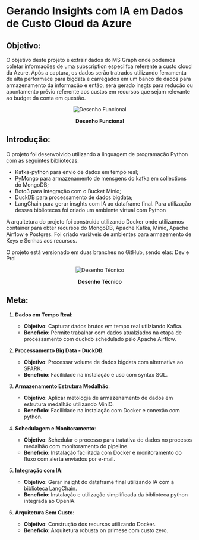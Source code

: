 # Gerando Insights com IA em Dados de Custo Cloud da Azure 

## Objetivo:

O objetivo deste projeto é extrair dados do MS Graph onde podemos coletar informações de uma subscription especiifca referente a custo cloud da Azure. Após a captura, os dados serão tratrados utilizando ferramenta de alta performace para bigdata e carregados em um banco de dados para armazenamento da informação e então, será gerado insgts para redução ou apontamento prévio referente aos custos em recursos que sejam relevante ao budget da conta em questão.

<div align="center">
  <img src="https://github.com/user-attachments/assets/0d005317-c273-465b-8b84-ade1a2e8426d" alt="Desenho Funcional">
  <p><b>Desenho Funcional</b></p>
</div>

<p align="left">
</p>

## Introdução:

O projeto foi desenvolvido utilizando a linguagem de programação Python com as seguintes bibliotecas:
- Kafka-python para envio de dados em tempo real;
- PyMongo para armazenamento de mensgens do kafka em collections do MongoDB;
- Boto3 para integração com o Bucket Minio;
- DuckDB para processamento de dados bigdata;
- LangChain para gerar insghts com IA ao dataframe final.
Para utilização dessas bibliotecas foi criado um ambiente virtual com Python

A arquitetura do projeto foi construida utilizando Docker onde utilizamos container para obter recursos do MongoDB, Apache Kafka, Minio, Apache Airflow e Postgres.
Foi criado variáveis de ambientes para armazemento de Keys e Senhas aos recursos.

O projeto está versionado em duas branches no GitHub, sendo elas: Dev e Prd

<div align="center">
  <img src="https://github.com/user-attachments/assets/126c4479-ac6a-4fa5-abbc-a100dfabf92e" alt="Desenho Técnico">
  <p><b>Desenho Técnico</b></p>
</div>

<p align="left">
</p>

## Meta:

1. **Dados em Tempo Real**:
    - **Objetivo**: Capturar dados brutos em tempo real utilziando Kafka.
    - **Benefício**: Permite trabalhar com dados atualziados na etapa de processamento com duckdb schedulado pelo Apache Airflow.

2. **Processamento Big Data - DuckDB**:
    - **Objetivo**: Processar volume de dados bigdata com alternativa ao SPARK.
    - **Benefício**: Facilidade na instalação e uso com syntax SQL.

3. **Armazenamento Estrutura Medalhão**:
    - **Objetivo**: Aplicar metologia de armazenamento de dados em estrutura medalhão utilizando MinIO.
    - **Benefício**: Facilidade na instalação com Docker e conexão com python.

4. **Schedulagem e Monitoramento**:
    - **Objetivo**: Schedular o processo para tratativa de dados no procesos medalhão com monitoramento do pipeline.
    - **Benefício**: Instalação facilitada com Docker e monitoramento do fluxo com alerta enviados por e-mail.

5. **Integração com IA**:
    - **Objetivo**: Gerar insight do dataframe final utilizando IA com a biblioteca LangChain.
    - **Benefício**: Instalação  e utilização simplificada da biblioteca python integrada ao OpenIA.

6. **Arquitetura Sem Custo**:
    - **Objetivo**: Construção dos recursos utilizando Docker.
    - **Benefício**: Arquitetura robusta on primese com custo zero.
